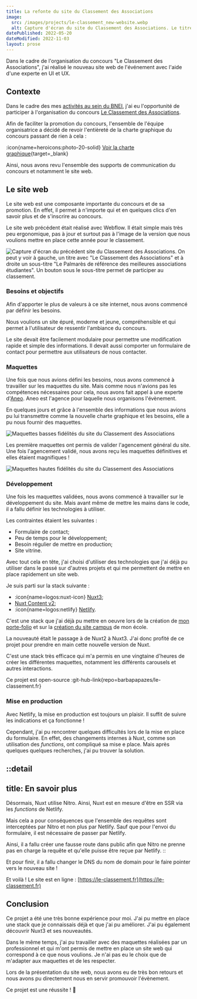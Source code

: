 ```yaml
---
title: La refonte du site du Classement des Associations
image: 
  src: /images/projects/le-classement_new-website.webp
  alt: Capture d'écran du site du Classement des Associations. Le titre indique "Le Classement des Associations" et le sous-titre "Le concours national de référence qui recense et classe les meilleures associations étudiantes !"
datePublished: 2022-05-20
dateModified: 2022-11-03
layout: prose
---
```


Dans le cadre de l'organisation du concours "Le Classement des Associations", j'ai réalisé le nouveau site web de l'événement avec l'aide d'une experte en UI et UX.

<!-- more -->

## Contexte

Dans le cadre des mes [activités au sein du BNEI](../experience/bnei), j'ai eu l'opportunité de participer à l'organisation du concours [Le Classement des Associations](../experiences/classement-des-associations).

Afin de faciliter la promotion du concours, l'ensemble de l'équipe organisatrice a décidé de revoir l'entièreté de la charte graphique du concours passant de rien à cela :

:icon{name=heroicons:photo-20-solid}  [Voir la charte graphique](/pdf/projects/le-classement_charte-graphique.pdf){target=_blank}

Ainsi, nous avons revu l'ensemble des supports de communication du concours et notamment le site web. 

## Le site web

Le site web est une composante importante du concours et de sa promotion. En effet, il permet à n'importe qui et en quelques clics d'en savoir plus et de s'inscrire au concours.

Le site web précédent était réalisé avec Webflow. Il était simple mais très peu ergonomique, pas à jour et surtout pas à l'image de la version que nous voulions mettre en place cette année pour le classement.

![Capture d'écran du précédent site du Classement des Associations. On peut y voir à gauche, un titre avec "Le Classement des Associations" et à droite un sous-titre "Le Palmarès de référence des meilleures associations étudiantes". Un bouton sous le sous-titre permet de participer au classement.](/images/projects/le-classement_previous-website.webp)

### Besoins et objectifs

Afin d'apporter le plus de valeurs à ce site internet, nous avons commencé par définir les besoins.

Nous voulions un site épuré, moderne et jeune, compréhensible et qui permet à l'utilisateur de ressentir l'ambiance du concours.

Le site devait être facilement modulaire pour permettre une modification rapide et simple des informations. Il devait aussi comporter un formulaire de contact pour permettre aux utilisateurs de nous contacter.

### Maquettes

Une fois que nous avions défini les besoins, nous avons commencé à travailler sur les maquettes du site. Mais comme nous n'avions pas les compétences nécessaires pour cela, nous avons fait appel à une experte d'[Aneo](https://aneo.eu/). Aneo est l'agence pour laquelle nous organisons l'évènement.

En quelques jours et grâce à l'ensemble des informations que nous avions pu lui transmettre comme la nouvelle charte graphique et les besoins, elle a pu nous fournir des maquettes.

![Maquettes basses fidélités du site du Classement des Associations](/images/projects/le-classement_maquettes-low.webp)

Les première maquettes ont permis de valider l'agencement général du site. Une fois l'agencement validé, nous avons reçu les maquettes définitives et elles étaient magnifiques !

![Maquettes hautes fidélités du site du Classement des Associations](/images/projects/le-classement_maquettes-high.webp)

### Développement

Une fois les maquettes validées, nous avons commencé à travailler sur le développement du site. Mais avant même de mettre les mains dans le code, il a fallu définir les technologies à utiliser.

Les contraintes étaient les suivantes :

- Formulaire de contact;
- Peu de temps pour le développement;
- Besoin régulier de mettre en production;
- Site vitrine.

Avec tout cela en tête, j'ai choisi d'utiliser des technologies que j'ai déjà pu utiliser dans le passé sur d'autres projets et qui me permettent de mettre en place rapidement un site web.

Je suis parti sur la stack suivante :

- :icon{name=logos:nuxt-icon} [Nuxt3](https://v3.nuxtjs.org/);
- [Nuxt Content v2](https://content.nuxtjs.org/);
- :icon{name=logos:netlify} [Netlify](https://www.netlify.com/).

C'est une stack que j'ai déjà pu mettre en oeuvre lors de la création de [mon porte-folio](./first-portfolio-in-production) et sur la [création du site campus](./new-website-campus) de mon école.

La nouveauté était le passage à de Nuxt2 à Nuxt3. J'ai donc profité de ce projet pour prendre en main cette nouvelle version de Nuxt.

C'est une stack très efficace qui m'a permis en une vingtaine d'heures de créer les différentes maquettes, notamment les différents carousels et autres interactions.

Ce projet est open-source :git-hub-link{repo=barbapapazes/le-classement.fr}

### Mise en production

Avec Netlify, la mise en production est toujours un plaisir. Il suffit de suivre les indications et ça fonctionne !

Cependant, j'ai pu rencontrer quelques difficultés lors de la mise en place du formulaire. En effet, des changements internes à Nuxt, comme son utilisation des _functions_, ont compliqué sa mise e place. Mais après quelques quelques recherches, j'ai pu trouver la solution.

::detail
---
title: En savoir plus
---

Désormais, Nuxt utilise Nitro. Ainsi, Nuxt est en mesure d'être en SSR via les _functions_ de Netlify.

Mais cela a pour conséquences que l'ensemble des requêtes sont interceptées par Nitro et non plus par Netlify. Sauf que pour l'envoi du formulaire, il est nécessaire de passer par Netlify.

Ainsi, il a fallu créer une fausse route dans public afin que Nitro ne prenne pas en charge la requête et qu'elle puisse être reçue par Netlify.
::

Et pour finir, il a fallu changer le DNS du nom de domain pour le faire pointer vers le nouveau site !

Et voilà ! Le site est en ligne : [https://le-classement.fr](https://le-classement.fr)

## Conclusion

Ce projet a été une très bonne expérience pour moi. J'ai pu mettre en place une stack que je connaissais déjà et que j'ai pu améliorer. J'ai pu également découvrir Nuxt3 et ses nouveautés.

Dans le même temps, j'ai pu travailler avec des maquettes réalisées par un professionnel et qui m'ont permis de mettre en place un site web qui correspond à ce que nous voulions. Je n'ai pas eu le choix que de m'adapter aux maquettes et de les respecter.

Lors de la présentation du site web, nous avons eu de très bon retours et nous avons pu directement nous en servir promouvoir l'évènement.

Ce projet est une réussite ! 🎉

